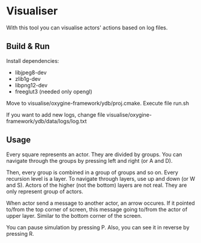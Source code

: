 # Visualiser
With this tool you can visualise actors' actions based on log files.
## Build & Run
Install dependencies: 
- libjpeg8-dev
- zlib1g-dev
- libpng12-dev
- freeglut3 (needed only opengl)

Move to visualise/oxygine-framework/ydb/proj.cmake. Execute file run.sh

If you want to add new logs, change file visualise/oxygine-framework/ydb/data/logs/log.txt
## Usage
Every square represents an actor. They are divided by groups. You can navigate through the groups by pressing left and right (or A and D). 

Then, every group is combined in a group of groups and so on. Every recursion level is a layer. To navigate through layers, use up and down (or W and S). Actors of the higher (not the bottom) layers are not real. They are only represent group of actors.

When actor send a message to another actor, an arrow occures. If it pointed to/from the top corner of screen, this message going to/from the actor of upper layer. Similar to the bottom corner of the screen.

You can pause simulation by pressing P. Also, you can see it in reverse by pressing R.